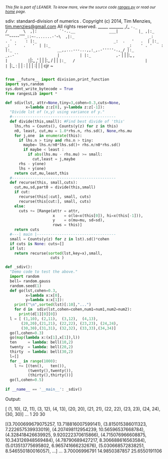 
<small>_This file is part of LEANER. To know more, view the source code [ranges.py](../src/ranges.py) or read our [home](https://github.com/ai-se/leaner) page._</small>


sdiv: standard-division of numerics .
Copyright (c) 2014, Tim Menzies, tim.menzies@gmail.com
All rights reserved. 
      _____                                _______
    ,/_    ``-._                          /       \ 
   ,|:          `'-..__               ___|         |_
  ,|:_                 ``'''-----''''`_::~-.......-'~\ 
 ,|:_                                 _:    . ' .    :
 |:_                                  _:  .   '   .  |
 |:_                                  _:  '   .   '  |
 |:_                                  _:    ' . '    :
 |:_                    __,,...---...,,:_,.-'''''-.,_/
 |:_              _,.-``                 |         |
 |:_           ,-`                       |         |
 |:_         ,`                          |         |
 `|:_      ,'                            |         |
  |:_     /                              |         |
  `|:_   /                               |         |
   `|:_ :                                |         |
     \: |                                |         |
      \:|                                |         | cjr
       ~                                             

````python

from __future__ import division,print_function
import sys,random
sys.dont_write_bytecode = True
from rangesLib import *

def sdiv(lst, attr=None,tiny=3,cohen=0.3,cuts=None,
         x=lambda z:z[0], y=lambda z:z[-1]):
  "Divide lst of (x,y) using variance of y."
  #----------------------------------------------
  def divide(this,small): #Find best divide of 'this'
    lhs,rhs = Counts(), Counts(y(z) for z in this)
    n0, least, cut,mu = 1.0*rhs.n, rhs.sd(), None,rhs.mu
    for j,one  in enumerate(this): 
      if lhs.n > tiny and rhs.n > tiny: 
        maybe= lhs.n/n0*lhs.sd()+ rhs.n/n0*rhs.sd()
        if maybe < least :  
          if abs(lhs.mu - rhs.mu) >= small:
            cut,least = j,maybe
      rhs - y(one)
      lhs + y(one)    
    return cut,mu,least,this
  #----------------------------------------------
  def recurse(this, small,cuts):
    cut,mu,sd,part0 = divide(this,small)
    if cut: 
      recurse(this[:cut], small, cuts)
      recurse(this[cut:], small, cuts)
    else:   
      cuts += [Range(attr = attr,
                     x    = o(lo=x(this[0]), hi=x(this[-1])),
                     y    = o(mu=mu, sd=sd),
                     rows = this)]
    return cuts
  #---| main |-----------------------------------
  small = Counts(y(z) for z in lst).sd()*cohen
  if cuts is None: cuts=[]
  if lst: 
    return recurse(sorted(lst,key=x),small,
                    cuts )

def _sdiv():
  "Demo code to test the above."
  import random
  bell= random.gauss
  random.seed(1)
  def go(lst,cohen=0.3,
         x=lambda x:x[0],
         y=lambda x:x[1]):
    print("\n",sorted(lst)[:10],"...")
    for d in  sdiv(lst,cohen=cohen,num1=num1,num2=num2):
      print(d[1][0][0])
  l = [ (1,10), (2,11),  (3,12),  (4,13),
       (20,20),(21,21), (22,22), (23,23), (24,24),
       (30,30),(31,31), (32,32), (33,33),(34,34)]
  go(l,cohen=0.3)
  go(map(lambda x:(x[1],x[1]),l))
  ten     = lambda: bell(10,2)
  twenty  = lambda: bell(20,2)
  thirty  = lambda: bell(30,2)
  l=[]
  for _ in range(1000): 
    l += [(ten(),   ten()), 
          (twenty(),twenty()),
          (thirty(),thirty())]
  go(l,cohen=0.5)
  
if __name__ == '__main__': _sdiv()

````
Output:

[ (1, 10),  (2, 11),  (3, 12),  (4, 13), 
 (20, 20), (21, 21), (22, 22), (23, 23), (24, 24), 
 (30, 30)] ...
1
20
30

[(3.7000699679075257, 13.718816007599141), 
 (3.815015386011323, 7.222657539933019), 
 (4.207498112954239, 10.56596537668784), 
 (4.328418426639925, 9.920222370615866), 
 (4.715076966608875, 10.343126948569484), 
 (4.78790689427217, 8.306688616563584), 
 (5.013513775695802, 6.965741666232676), 
 (5.030668572838251, 8.546550180016057), ...] ...
3.70006996791
14.9850387857
25.6550191106

````python
````
